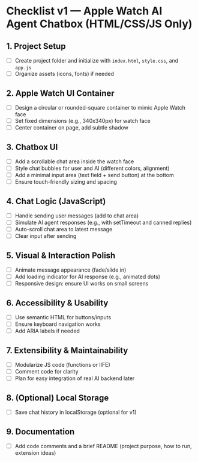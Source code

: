 # Checklist v1 — Apple Watch AI Agent Chatbox (HTML/CSS/JS Only)

## 1. Project Setup
- [ ] Create project folder and initialize with `index.html`, `style.css`, and `app.js`
- [ ] Organize assets (icons, fonts) if needed

## 2. Apple Watch UI Container
- [ ] Design a circular or rounded-square container to mimic Apple Watch face
- [ ] Set fixed dimensions (e.g., 340x340px) for watch face
- [ ] Center container on page, add subtle shadow

## 3. Chatbox UI
- [ ] Add a scrollable chat area inside the watch face
- [ ] Style chat bubbles for user and AI (different colors, alignment)
- [ ] Add a minimal input area (text field + send button) at the bottom
- [ ] Ensure touch-friendly sizing and spacing

## 4. Chat Logic (JavaScript)
- [ ] Handle sending user messages (add to chat area)
- [ ] Simulate AI agent responses (e.g., with setTimeout and canned replies)
- [ ] Auto-scroll chat area to latest message
- [ ] Clear input after sending

## 5. Visual & Interaction Polish
- [ ] Animate message appearance (fade/slide in)
- [ ] Add loading indicator for AI response (e.g., animated dots)
- [ ] Responsive design: ensure UI works on small screens

## 6. Accessibility & Usability
- [ ] Use semantic HTML for buttons/inputs
- [ ] Ensure keyboard navigation works
- [ ] Add ARIA labels if needed

## 7. Extensibility & Maintainability
- [ ] Modularize JS code (functions or IIFE)
- [ ] Comment code for clarity
- [ ] Plan for easy integration of real AI backend later

## 8. (Optional) Local Storage
- [ ] Save chat history in localStorage (optional for v1)

## 9. Documentation
- [ ] Add code comments and a brief README (project purpose, how to run, extension ideas)

